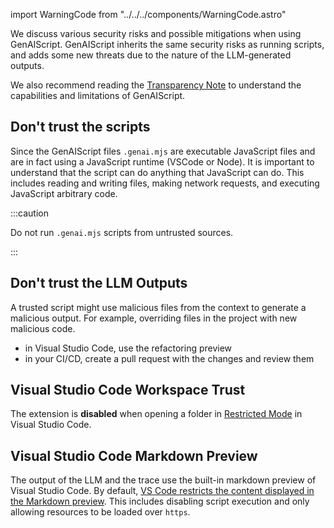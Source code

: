 import WarningCode from "../../../components/WarningCode.astro"

We discuss various security risks and possible mitigations when using GenAIScript.
GenAIScript inherits the same security risks as running scripts, and adds some new threats due to the nature of the LLM-generated outputs.

We also recommend reading the [Transparency Note](/genaiscript/reference/transparency-note/) 
to understand the capabilities and limitations of GenAIScript.

## Don't trust the scripts

Since the GenAIScript files `.genai.mjs` are executable JavaScript files and are in fact using a JavaScript runtime (VSCode or Node). It is important to understand that the script can do anything that JavaScript can do. This includes reading and writing files, making network requests, and executing JavaScript arbitrary code.

:::caution

Do not run `.genai.mjs` scripts from untrusted sources.

:::

## Don't trust the LLM Outputs

A trusted script might use malicious files from the context to generate a malicious output.
For example, overriding files in the project with new malicious code.

<WarningCode />

- in Visual Studio Code, use the refactoring preview
- in your CI/CD, create a pull request with the changes and review them


## Visual Studio Code Workspace Trust

The extension is **disabled** when opening a folder in [Restricted Mode](https://code.visualstudio.com/docs/editor/workspace-trust) in Visual Studio Code.

## Visual Studio Code Markdown Preview

The output of the LLM and the trace use the built-in markdown preview of Visual Studio Code.
By default, [VS Code restricts the content displayed in the Markdown preview](https://code.visualstudio.com/Docs/languages/markdown#_markdown-preview-security). 
This includes disabling script execution and only allowing resources to be loaded over `https`.